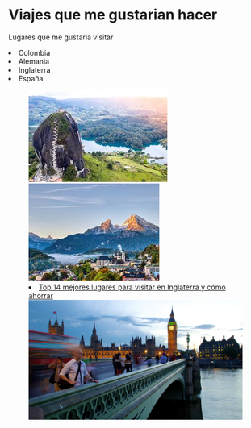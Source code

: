 <!DOCTYPE html>
<html>

<head>
  <meta charset="utf-8">
  <meta name="viewport" content="width=device-width">
  <title>Viajes o Lugares </title>
  <link href="style.css" rel="stylesheet" type="text/css" />
</head>

<body>
<main>
 <h1>Viajes que me gustarian hacer</h1>
  <p>Lugares que me gustaria visitar</P>
  <lo>
  <li>Colombia</li>
  <li>Alemania</li>
  <li>Inglaterra</li>
  <li>España</li>
    <figure>
      <img src="imagenes/colombia.jpeg" alt="imagen de colombia">
      <img src="imagenes/alemania.jpeg" alt="imagen de alemania">
      <li><a href="https://www.worldpackers.com/es/articles/lugares-para-visitar-en-inglaterra">Top 14 mejores lugares para visitar en Inglaterra y cómo ahorrar</a></li>
      <a href="https://a.travel-assets.com/findyours-php/viewfinder/images/res70/20000/20655-Big-Ben.jpg"><img src="imagenes/hiper.webp"></a>
        </script>
</body>
